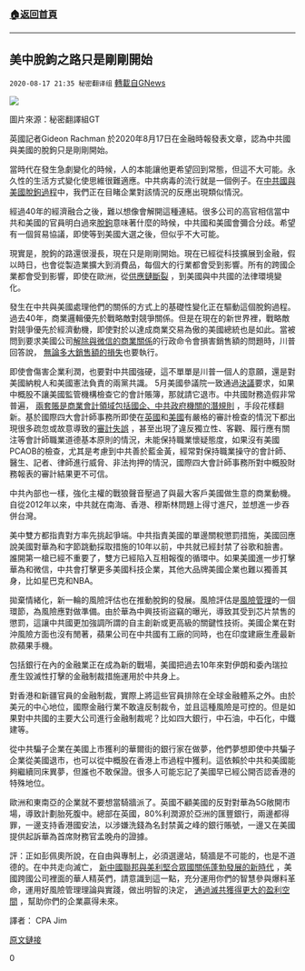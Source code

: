 ###  [:house:返回首頁](https://github.com/ourhimalayas/txt)
---

## 美中脫鉤之路只是剛剛開始
`2020-08-17 21:35 秘密翻译组` [轉載自GNews](https://gnews.org/zh-hant/300979/)

![](https://s3.amazonaws.com/gnews-media-offload/wp-content/uploads/2020/08/17213012/1-80.png)

圖片來源：秘密翻譯組GT 
![]()

英國記者Gideon Rachman 於2020年8月17日在金融時報發表文章，認為中共國與美國的脫鉤只是剛剛開始。

當時代在發生急劇變化的時候，人的本能讓他更希望回到常態，但這不大可能。永久性的生活方式變化使思維很難適應。中共病毒的流行就是一個例子。在[中共國與美國脫鉤過程](https://www.ft.com/content/fe59abf8-cbb8-4931-b224-56030586fb9a)中，我們正在目睹企業對該情況的反應出現類似情況。

經過40年的經濟融合之後，難以想像會解開這種連結。很多公司的高官相信當中共和美國的官員明白過來[脫鉤](https://www.ft.com/content/115fc14f-4a8a-45da-8688-c59605a5191a)意味著什麼的時候，中共國和美國會彌合分歧。希望有一個貿易協議，即使等到美國大選之後，但似乎不大可能。

現實是，脫鉤的路還很漫長，現在只是剛剛開始。現在已經從科技擴展到金融，假以時日，也會從製造業擴大到消費品，每個大的行業都會受到影響。所有的跨國企業都會受到影響，即使在歐洲，從[供應鏈斷裂](https://www.ft.com/content/3a21c843-43ed-4e94-b78e-635947050c71) ，到美國與中共國的法律環境變化。

發生在中共與美國處理他們的關係的方式上的基礎性變化正在驅動這個脫鉤過程。過去40年，商業邏輯優先於戰略敵對競爭關係。但是在現在的新世界裡，戰略敵對競爭優先於經濟動機，即使對於以達成商業交易為傲的美國總統也是如此。當被問到要求美國公司[解除與微信的商業關係](https://techcrunch.com/2020/07/13/wechat-backlash-us/)的行政命令會損害銷售額的問題時，川普回答說， [無論多大銷售額的損失](https://twitter.com/josh_wingrove/status/1294333261322293249)也要執行。

即使會傷害企業利潤，也要對中共國強硬，這不單單是川普一個人的意願，還是對美國納稅人和美國憲法負責的兩黨共識。 5月美國參議院一致通過[決議](https://www.bbc.com/news/business-52749801)要求，如果中概股不讓美國監管機構檢查它的會計賬簿，那就請它退市。中共國財務造假非常普遍， [兩套賬是商業會計領域包括國企、中共政府機關的潛規則](https://cpajim.blogspot.com/2020/08/why-to-send-usd-to-chinese-communist.html) ，手段花樣翻新。基於國際四大會計師事務所即使在[英國](https://www.frc.org.uk/auditors/audit-quality-review/audit-firm-specific-reports)和[美國](https://pcaobus.org/Inspections/Reports/Pages/default.aspx)有嚴格的審計檢查的情況下都出現很多疏忽或故意導致的[審計失誤](https://www.ft.com/content/2e0ad4a4-9b98-4a05-a7bd-31bf77614007) ，甚至出現了違反獨立性、客觀、履行應有關注等會計師職業道德基本原則的情況，未能保持職業懷疑態度，如果沒有美國PCAOB的檢查，尤其是考慮到中共善於藍金黃，經常對保持職業操守的會計師、醫生、記者、律師進行威脅、非法拘押的情況，國際四大會計師事務所對中概股財務報表的審計結果更不可信。

中共內部也一樣，強化主權的戰狼聲音壓過了與最大客戶美國做生意的商業動機。自從2012年以來，中共就在南海、香港、穆斯林問題上得寸進尺，並想進一步吞併台灣。

美中雙方都指責對方率先挑起爭端。中共指責美國的單邊關稅懲罰措施，美國回應說美國對華為和字節跳動採取措施的10年以前，中共就已經封禁了谷歌和臉書。誰開第一槍已經不重要了，雙方已經陷入互相報復的循環中。如果美國進一步打擊華為和微信，中共會打擊更多美國科技企業，其他大品牌美國企業也難以獨善其身，比如星巴克和NBA。

拋棄情緒化，新一輪的風險評估也在推動脫鉤的發展。風險評估是[風險管理](https://zh.wikipedia.org/wiki/%E9%A3%8E%E9%99%A9%E7%AE%A1%E7%90%86)的一個環節，為風險應對做準備。由於華為中興技術盜竊的曝光，導致其受到芯片禁售的懲罰，這讓中共國更加強調所謂的自主創新或更高級的關鍵性技術。美國企業在對沖風險方面也沒有閒著，蘋果公司在中共國有工廠的同時，也在印度建廠生產最新款蘋果手機。

包括銀行在內的金融業正在成為新的戰場，美國把過去10年來對伊朗和委內瑞拉產生毀滅性打擊的金融制裁措施運用於中共身上。

對香港和新疆官員的金融制裁，實際上將這些官員排除在全球金融體系之外。由於美元的中心地位，國際金融行業不敢違反制裁令，並且這種風險是可控的。但是如果對中共國的主要大公司進行金融制裁呢？比如四大銀行，中石油，中石化，中鐵建等。

從中共騙子企業在美國上市獲利的華爾街的銀行家在做夢，他們夢想即使中共騙子企業從美國退市，也可以從中概股在香港上市過程中獲利。這依賴於中共和美國能夠繼續同床異夢，但誰也不敢保證。很多人可能忘記了美國早已經公開否認香港的特殊地位。

歐洲和東南亞的企業就不要想當騎牆派了。英國不顧美國的反對對華為5G敞開市場，導致計劃胎死腹中。總部在英國，80%利潤源於亞洲的匯豐銀行，兩邊都得罪，一邊支持香港國安法，以涉嫌洗錢為名封禁黃之峰的銀行賬號，一邊又在美國提供起訴華為首席財務官孟晚舟的證據。

評：正如彭佩奧所說，在自由與專制上，必須選邊站，騎牆是不可能的，也是不道德的。在中共走向滅亡， [新中國聯邦與美利堅合眾國關係蓬勃發展的新時代](https://www.youtube.com/watch?v=j0feD6do5OU) ，美國跨國公司裡面的華人精英們，請意識到這一點，充分運用你們的智慧參與爆料革命，運用好風險管理理論與實踐，做出明智的決定， [通過滅共獲得更大的盈利空間](https://www.youtube.com/watch?v=w0heU3aFvMc&amp;t=113s) ，幫助你們的企業贏得未來。

譯者： CPA Jim

[原文鏈接](https://on.ft.com/3axiaD0)

0
